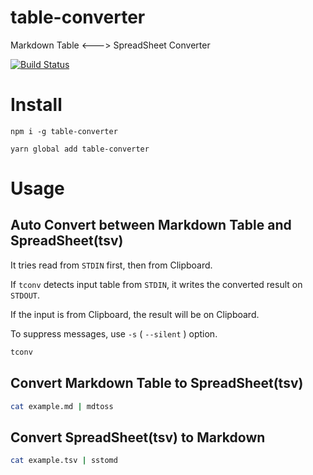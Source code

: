 # table-converter

Markdown Table &lt;---> SpreadSheet Converter

[![Build Status](https://travis-ci.com/yoskeoka/table-converter.svg?branch=master)](https://travis-ci.com/yoskeoka/table-converter)

# Install

```sh:npm
npm i -g table-converter
```

```sh:yarn
yarn global add table-converter
```

# Usage

## Auto Convert between Markdown Table and SpreadSheet(tsv)

It tries read from `STDIN` first, then from Clipboard.

If `tconv` detects input table from `STDIN`, it writes the converted result on `STDOUT`.

If the input is from Clipboard, the result will be on Clipboard.

To suppress messages, use `-s` ( `--silent` ) option.

```sh
tconv
```

## Convert Markdown Table to SpreadSheet(tsv)

```sh
cat example.md | mdtoss
```

## Convert SpreadSheet(tsv) to Markdown

```sh
cat example.tsv | sstomd
```
